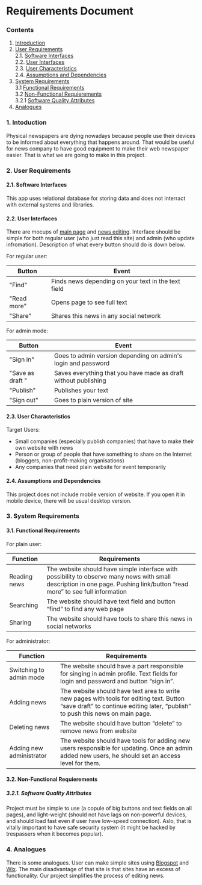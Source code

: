 # Requirements Document
### Contents
1. [Introduction](#1)
2. [User Requirements](#2) <br>
  2.1. [Software Interfaces](#2.1) <br>
  2.2. [User Interfaces](#2.2) <br>
  2.3. [User Characteristics](#2.3) <br>
  2.4. [Assumptions and Dependencies](#2.4) <br>
3. [System Requirements](#3.) <br>
  3.1 [Functional Requirements](#3.1) <br>
  3.2 [Non-Functional Requierements](#3.2) <br>
    3.2.1 [Software Quality Attributes](#3.2.1) <br>
4. [Analogues](#4) <br>

### 1\. Intoduction <a name="1"></a>
Physical newspapers are dying nowadays because people use their devices to be informed about everything that happens around. That would be useful for news company to have good equipment to make their web newspaper easier.
That is what we are going to make in this project.

### 2\. User Requirements <a name="2"></a>
#### 2.1\. Software Interfaces <a name="2.1"></a>
This app uses relational database for storing data and does not interract with external systems and libraries.
#### 2.2\. User Interfaces <a name="2.2"></a>
There are mocups of [main page](https://raw.githubusercontent.com/peekhovsky/trtpo-news-portal-2018/master/docs/Mockups/main-page.png) and [news editing](https://raw.githubusercontent.com/peekhovsky/trtpo-news-portal-2018/master/docs/Mockups/news-editing.png).
Interface should be simple for both regular user (who just read this site) and admin (who update infromation). Description of what every button should do is down below.

For regular user:

Button | Event
--- | ---
"Find" | Finds news depending on your text in the text field
"Read more" | Opens page to see full text
"Share" | Shares this news in any social network

For admin mode: 

Button | Event
--- | ---
"Sign in" | Goes to admin version depending on admin's login and password 
"Save as draft " | Saves everything that you have made as draft without publishing 
"Publish" | Publishes your text
"Sign out" | Goes to plain version of site

 
#### 2.3\. User Characteristics <a name="2.3"></a>
Target Users:
* Small companies (especially publish companies) that have to make their own website with news
* Person or group of people that have something to share on the Internet (bloggers, non-profit-making organisations)
* Any companies that need plain website for event temporarily

#### 2.4\. Assumptions and Dependencies <a name="2.4"></a>
This project does not include mobile version of website. If you open it in mobile device, there will be usual desktop version. 

### 3\. System Requirements <a name="3"></a>

#### 3.1\. Functional Requirements <a name="3.1"></a>

For plain user:

Function | Requirements
--- | ---
Reading news | The website should have simple interface with possibility to observe many news with small description in one page. Pushing link/button “read more” to see full information
Searching |   The website should have text field and button “find” to find any web page
Sharing | The website should have tools to share this news in social networks

For administrator:

Function | Requirements
--- | ---
Switching to admin mode |  The website should have a part responsible for singing in admin profile. Text fields for login and password and button “sign in”.
Adding news |  The website should have text area to write new pages with tools for editing text. Button “save draft” to continue editing later, “publish” to push this news on main page.
Deleting news |  The website should have button “delete” to remove news from website
Adding new administrator | The website should have tools for adding new users responsible for updating. Once an admin added new users, he should set an access level for them.  


#### 3.2\. Non-Functional Requierements <a name="3.2"></a>
##### 3.2.1\. Software Quality Attributes <a name="3.2.1"></a>
Project must be simple to use (a copule of big buttons and text fields on all pages), and light-weight (should not have lags on non-powerful devices, and should load fast even if user have low-speed connection). Aslo, that is vitally important to have safe security system (it might be hacked by trespassers when it becomes popular).  

### 4\. Analogues <a name="4"></a>
There is some analogues. User can make simple sites using [Blogspot](https://www.blogger.com/) and [Wix](https://wix.com/). The main disadvantage of that site is that sites have an excess of functionality. Our project simplifies the process of editing news. 
